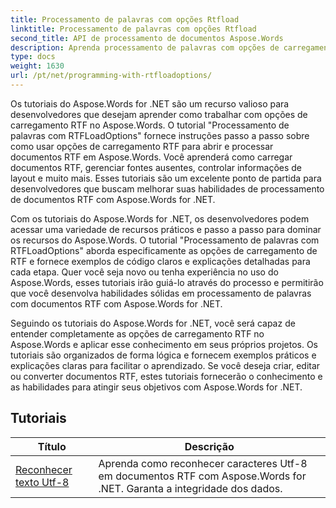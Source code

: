 ```yaml
---
title: Processamento de palavras com opções Rtfload
linktitle: Processamento de palavras com opções Rtfload
second_title: API de processamento de documentos Aspose.Words
description: Aprenda processamento de palavras com opções de carregamento RTF em Aspose.Words for .NET. Aprenda como carregar e manipular documentos RTF usando tutoriais passo a passo e exemplos de código C#.
type: docs
weight: 1630
url: /pt/net/programming-with-rtfloadoptions/
---
```

Os tutoriais do Aspose.Words for .NET são um recurso valioso para desenvolvedores que desejam aprender como trabalhar com opções de carregamento RTF no Aspose.Words. O tutorial "Processamento de palavras com RTFLoadOptions" fornece instruções passo a passo sobre como usar opções de carregamento RTF para abrir e processar documentos RTF em Aspose.Words. Você aprenderá como carregar documentos RTF, gerenciar fontes ausentes, controlar informações de layout e muito mais. Esses tutoriais são um excelente ponto de partida para desenvolvedores que buscam melhorar suas habilidades de processamento de documentos RTF com Aspose.Words for .NET.

Com os tutoriais do Aspose.Words for .NET, os desenvolvedores podem acessar uma variedade de recursos práticos e passo a passo para dominar os recursos do Aspose.Words. O tutorial "Processamento de palavras com RTFLoadOptions" aborda especificamente as opções de carregamento de RTF e fornece exemplos de código claros e explicações detalhadas para cada etapa. Quer você seja novo ou tenha experiência no uso do Aspose.Words, esses tutoriais irão guiá-lo através do processo e permitirão que você desenvolva habilidades sólidas em processamento de palavras com documentos RTF com Aspose.Words for .NET.

Seguindo os tutoriais do Aspose.Words for .NET, você será capaz de entender completamente as opções de carregamento RTF no Aspose.Words e aplicar esse conhecimento em seus próprios projetos. Os tutoriais são organizados de forma lógica e fornecem exemplos práticos e explicações claras para facilitar o aprendizado. Se você deseja criar, editar ou converter documentos RTF, estes tutoriais fornecerão o conhecimento e as habilidades para atingir seus objetivos com Aspose.Words for .NET.

 ## Tutoriais
| Título | Descrição |
| --- | --- |
| [Reconhecer texto Utf-8](./recognize-utf8-text/) | Aprenda como reconhecer caracteres Utf-8 em documentos RTF com Aspose.Words for .NET. Garanta a integridade dos dados. |